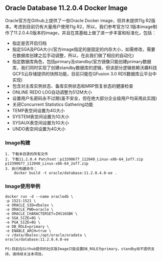 ## Oracle Database 11.2.0.4 Docker Image

Oracle官方在Github上提供了一些Oracle Docker image，但并未提供11g R2版本。考虑到目前仍有大量用户使用11g R2，所以，我们参考官方12.1版本image制作了11.2.0.4.0版本的image，并且在其基础上做了进一步丰富和标准化，包括：

- 指定是否开启归档
- 指定SGA及PGA大小(官方image指定的是固定的内存大小，如需修改，需要在数据库创建之后手动调整，所以，在此我们做了相应的自动化)
- 指定数据库角色，包括primary及standby(官方镜像只能创建primary数据库，我们同时实现了创建standby数据库的逻辑，但该部分逻辑依赖沃趣科技QCFS云存储提供的快照功能，目前只能在QFusion 3.0 RDS数据库云平台中实现)
- 包含对主库实例状态、备库实例状态和MRP恢复状态的健康检查
- ONLINE REDO LOG自动调整为512M大小
- 设置用户名密码永不过期(虽不安全，但在绝大部分企业级用户均采用此实践)
- 关闭Concurrent Statistics Gathering功能
- TEMP表空间设置为4G大小
- SYSTEM表空间设置为1G大小
- SYSAUX表空间设置为1G大小
- UNDO表空间设置为4G大小


### Image构建

```
1. 下载本目录的所有文件
2. 下载11.2.0.4 Patchset：p13390677_112040_Linux-x86-64_1of7.zip p13390677_112040_Linux-x86-64_2of7.zip
3. 执行构建命令：
	docker build -t oracle/database:11.2.0.4.0-ee .
```

### Image使用举例

```
docker run -d --name oracledb \
-p 1521:1521 \
-e ORACLE_SID=dbalex \
-e ORACLE_PWD=oracle \
-e ORACLE_CHARACTERSET=ZHS16GBK \
-e SGA_SIZE=8G \
-e PGA_SIZE=8G \
-e DB_ROLE=primary \
-e ENABLE_ARCH=true \
-v /data/dbalex:/opt/oracle/oradata \
oracle/database:11.2.0.4.0-ee

PS:目前在Github提供的社区版Image只能设置DB_ROLE为primary，standby尚不提供支持，请持续关注本项目。
```
